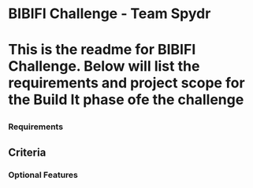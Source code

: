 <html !DOCTYPE lang="en">
<head>
	<title>BIBIFI Challenge Fall 2016</title>

</head>
<body>
<H1> BIBIFI Challenge - Team Spydr<H1>
<p> This is the readme for BIBIFI Challenge. Below will list the requirements and project scope for the Build It phase ofe the challenge
</p>

<h3> Requirements </h3>

<H2>Criteria</h2>

<H3>Optional Features<h3>






</body>
</html>

